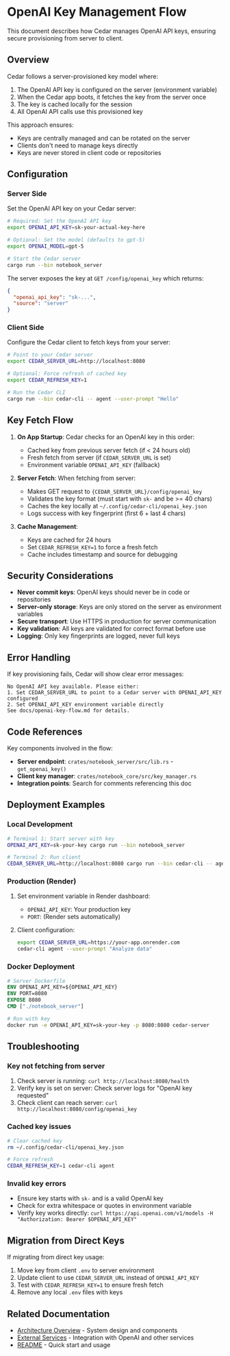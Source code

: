 # OpenAI Key Management Flow

This document describes how Cedar manages OpenAI API keys, ensuring secure provisioning from server to client.

## Overview

Cedar follows a server-provisioned key model where:
1. The OpenAI API key is configured on the server (environment variable)
2. When the Cedar app boots, it fetches the key from the server once
3. The key is cached locally for the session
4. All OpenAI API calls use this provisioned key

This approach ensures:
- Keys are centrally managed and can be rotated on the server
- Clients don't need to manage keys directly
- Keys are never stored in client code or repositories

## Configuration

### Server Side

Set the OpenAI API key on your Cedar server:

```bash
# Required: Set the OpenAI API key
export OPENAI_API_KEY=sk-your-actual-key-here

# Optional: Set the model (defaults to gpt-5)
export OPENAI_MODEL=gpt-5

# Start the Cedar server
cargo run --bin notebook_server
```

The server exposes the key at `GET /config/openai_key` which returns:
```json
{
  "openai_api_key": "sk-...",
  "source": "server"
}
```

### Client Side

Configure the Cedar client to fetch keys from your server:

```bash
# Point to your Cedar server
export CEDAR_SERVER_URL=http://localhost:8080

# Optional: Force refresh of cached key
export CEDAR_REFRESH_KEY=1

# Run the Cedar CLI
cargo run --bin cedar-cli -- agent --user-prompt "Hello"
```

## Key Fetch Flow

1. **On App Startup**: Cedar checks for an OpenAI key in this order:
   - Cached key from previous server fetch (if < 24 hours old)
   - Fresh fetch from server (if `CEDAR_SERVER_URL` is set)
   - Environment variable `OPENAI_API_KEY` (fallback)

2. **Server Fetch**: When fetching from server:
   - Makes GET request to `{CEDAR_SERVER_URL}/config/openai_key`
   - Validates the key format (must start with `sk-` and be >= 40 chars)
   - Caches the key locally at `~/.config/cedar-cli/openai_key.json`
   - Logs success with key fingerprint (first 6 + last 4 chars)

3. **Cache Management**:
   - Keys are cached for 24 hours
   - Set `CEDAR_REFRESH_KEY=1` to force a fresh fetch
   - Cache includes timestamp and source for debugging

## Security Considerations

- **Never commit keys**: OpenAI keys should never be in code or repositories
- **Server-only storage**: Keys are only stored on the server as environment variables
- **Secure transport**: Use HTTPS in production for server communication
- **Key validation**: All keys are validated for correct format before use
- **Logging**: Only key fingerprints are logged, never full keys

## Error Handling

If key provisioning fails, Cedar will show clear error messages:

```
No OpenAI API key available. Please either:
1. Set CEDAR_SERVER_URL to point to a Cedar server with OPENAI_API_KEY configured
2. Set OPENAI_API_KEY environment variable directly
See docs/openai-key-flow.md for details.
```

## Code References

Key components involved in the flow:

- **Server endpoint**: `crates/notebook_server/src/lib.rs` - `get_openai_key()`
- **Client key manager**: `crates/notebook_core/src/key_manager.rs`
- **Integration points**: Search for comments referencing this doc

## Deployment Examples

### Local Development

```bash
# Terminal 1: Start server with key
OPENAI_API_KEY=sk-your-key cargo run --bin notebook_server

# Terminal 2: Run client
CEDAR_SERVER_URL=http://localhost:8080 cargo run --bin cedar-cli -- agent
```

### Production (Render)

1. Set environment variable in Render dashboard:
   - `OPENAI_API_KEY`: Your production key
   - `PORT`: (Render sets automatically)

2. Client configuration:
   ```bash
   export CEDAR_SERVER_URL=https://your-app.onrender.com
   cedar-cli agent --user-prompt "Analyze data"
   ```

### Docker Deployment

```dockerfile
# Server Dockerfile
ENV OPENAI_API_KEY=${OPENAI_API_KEY}
ENV PORT=8080
EXPOSE 8080
CMD ["./notebook_server"]
```

```bash
# Run with key
docker run -e OPENAI_API_KEY=sk-your-key -p 8080:8080 cedar-server
```

## Troubleshooting

### Key not fetching from server

1. Check server is running: `curl http://localhost:8080/health`
2. Verify key is set on server: Check server logs for "OpenAI key requested"
3. Check client can reach server: `curl http://localhost:8080/config/openai_key`

### Cached key issues

```bash
# Clear cached key
rm ~/.config/cedar-cli/openai_key.json

# Force refresh
CEDAR_REFRESH_KEY=1 cedar-cli agent
```

### Invalid key errors

- Ensure key starts with `sk-` and is a valid OpenAI key
- Check for extra whitespace or quotes in environment variable
- Verify key works directly: `curl https://api.openai.com/v1/models -H "Authorization: Bearer $OPENAI_API_KEY"`

## Migration from Direct Keys

If migrating from direct key usage:

1. Move key from client `.env` to server environment
2. Update client to use `CEDAR_SERVER_URL` instead of `OPENAI_API_KEY`
3. Test with `CEDAR_REFRESH_KEY=1` to ensure fresh fetch
4. Remove any local `.env` files with keys

## Related Documentation

- [Architecture Overview](./architecture.md) - System design and components
- [External Services](./external-services.md) - Integration with OpenAI and other services
- [README](../README.md) - Quick start and usage
